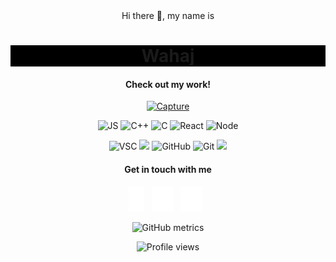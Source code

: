 <div align="center" >
Hi there 👋, my name is <h1 align="center" style="background-color: black;">Wahaj</h1>
  
<!-- ![](snake.gif) -->
  
<h4>Check out my work!</h4>
  
<a href="https://4sleep.itch.io">![Capture](https://user-images.githubusercontent.com/8758774/213474996-124e5db4-3567-4f0c-81fc-c5020a8f31fc.gif)</a>


<p align="center">
  
  <img src="https://img.shields.io/badge/-JavaScript-333333?style=flat&logo=javascript" alt=JS />
  <img src="https://img.shields.io/badge/-C++-333333?style=flat&logo=C%2B%2B&logoColor=00599C" alt=C++ />
  <img src="https://img.shields.io/badge/-C-333333?style=flat&logo=C&logoColor=A8B9CC" alt=C />
  <img src="https://img.shields.io/badge/-React-333333?style=flat&logo=react" alt=React />
  <img src="https://img.shields.io/badge/-Node.js-333333?style=flat&logo=node.js" alt=Node />
  
  
</p>
<p align="center">
  <img src="https://img.shields.io/badge/-Visual%20Studio%20Code-333333?style=flat&logo=visual-studio-code&logoColor=007ACC" alt=VSC />
  <img src="https://img.shields.io/badge/-Ubuntu-333333?style=flat&logo=ubuntu" />
  <img src="https://img.shields.io/badge/-GitHub-333333?style=flat&logo=github" alt=GitHub />
  <img src="https://img.shields.io/badge/-Git-333333?style=flat&logo=git" alt=Git />
  <img src="https://img.shields.io/badge/-PowerShell-333333?style=flat&logo=powershell" />
</p>

<h4>Get in touch with me</h4>

[<img src='icons/facebook-f.svg' alt='facebook' height='40'>](https://www.facebook.com/wahaj.hussain.750)&nbsp;&nbsp;
[<img src='icons/linkedin-in.svg' alt='linkedin' height='40'>](https://www.linkedin.com/in/wahaj-hussain-309727144)&nbsp;&nbsp;
[<img src='icons/instagram.svg' alt='instagram' height='40'>](https://www.instagram.com/whaj47/)&nbsp;&nbsp;

![GitHub metrics](https://metrics.lecoq.io/wahaj-47)

![Profile views](https://gpvc.arturio.dev/wahaj-47)

</div>
